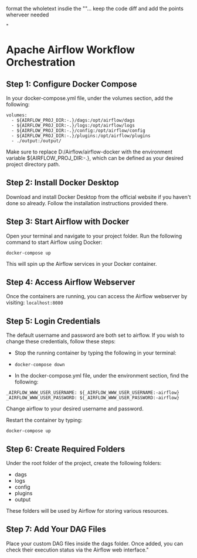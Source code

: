format the wholetext insdie the ""... keep the code diff and add the points wherveer needed

"

# Apache Airflow Workflow Orchestration

## Step 1: Configure Docker Compose

In your docker-compose.yml file, under the volumes section, add the following:

```
volumes:
  - ${AIRFLOW_PROJ_DIR:-.}/dags:/opt/airflow/dags
  - ${AIRFLOW_PROJ_DIR:-.}/logs:/opt/airflow/logs
  - ${AIRFLOW_PROJ_DIR:-.}/config:/opt/airflow/config
  - ${AIRFLOW_PROJ_DIR:-.}/plugins:/opt/airflow/plugins
  - ./output:/output/
```

Make sure to replace D:/Airflow/airflow-docker with the environment variable ${AIRFLOW_PROJ_DIR:-.}, which can be defined as your desired project directory path.

## Step 2: Install Docker Desktop

Download and install Docker Desktop from the official website if you haven't done so already. Follow the installation instructions provided there.

## Step 3: Start Airflow with Docker

Open your terminal and navigate to your project folder. Run the following command to start Airflow using Docker:

```
docker-compose up
```

This will spin up the Airflow services in your Docker container.

## Step 4: Access Airflow Webserver

Once the containers are running, you can access the Airflow webserver by visiting:
`localhost:8080`

## Step 5: Login Credentials

The default username and password are both set to airflow. If you wish to change these credentials, follow these steps:

- Stop the running container by typing the following in your terminal:

- `docker-compose down`

- In the docker-compose.yml file, under the environment section, find the following:

```
_AIRFLOW_WWW_USER_USERNAME: ${_AIRFLOW_WWW_USER_USERNAME:-airflow}
_AIRFLOW_WWW_USER_PASSWORD: ${_AIRFLOW_WWW_USER_PASSWORD:-airflow}
```

Change airflow to your desired username and password.

Restart the container by typing:

`docker-compose up`

## Step 6: Create Required Folders

Under the root folder of the project, create the following folders:

- dags
- logs
- config
- plugins
- output

These folders will be used by Airflow for storing various resources.

## Step 7: Add Your DAG Files

Place your custom DAG files inside the dags folder. Once added, you can check their execution status via the Airflow web interface."
